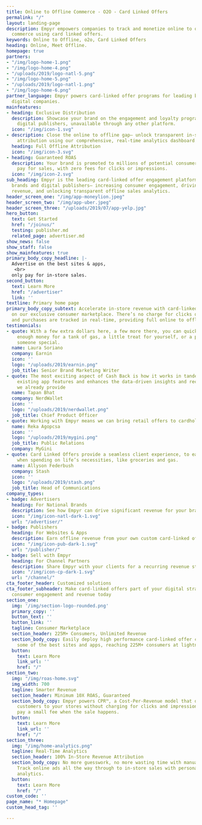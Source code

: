 ```yaml
---
title: Online to Offline Commerce - O2O - Card Linked Offers
permalink: "/"
layout: landing-page
description: Empyr empowers companies to track and monetize online to offline (o2o)
  commerce using card linked offers.
keywords: Online to Offline, o2o, Card Linked Offers
heading: Online, Meet Offline.
homepage: true
partners:
- "/img/logo-home-1.png"
- "/img/logo-home-4.png"
- "/uploads/2019/logo-natl-5.png"
- "/img/logo-home-5.png"
- "/uploads/2019/logo-natl-1.png"
- "/img/logo-home-6.png"
partner_language: Empyr powers card-linked offer programs for leading brands and top
  digital companies.
mainfeatures:
- heading: Exclusive Distribution
  description: Showcase your brand on the engagement and loyalty programs of leading
    digital publishers, unavailable through any other platform.
  icon: "/img/icon-1.svg"
- description: Close the online to offline gap– unlock transparent in-store sales
    attribution using our comprehensive, real-time analytics dashboard.
  heading: Full Offline Attribution
  icon: "/img/icon-3.svg"
- heading: Guaranteed ROAS
  description: Your brand is promoted to millions of potential consumers and you only
    pay for sales, with zero fees for clicks or impressions.
  icon: "/img/icon-2.svg"
sub_heading: Empyr is the leading card-linked offer engagement platform for national
  brands and digital publishers– increasing consumer engagement, driving guaranteed
  revenue, and unlocking transparent offline sales analytics.
header_screen_one: "/img/app-moneylion.jpeg"
header_screen_two: "/img/app-uber.jpeg"
header_screen_three: "/uploads/2019/07/app-yelp.jpg"
hero_button:
  text: Get Started
  href: "/joinus/"
  testing: publisher.md
  related_page: advertiser.md
show_news: false
show_staff: false
show_mainfeatures: true
primary_body_copy_headline: |-
  Advertise on the best sites & apps,
   <br>
  only pay for in-store sales.
second_button:
  text: Learn More
  href: "/advertiser"
  link: ''
textline: Primary home page
primary_body_copy_subtext: Accelerate in-store revenue with card-linked offer campaigns
  on our exclusive consumer marketplace. There’s no charge for clicks or impressions,
  and purchases are tracked in real-time, providing full online to offline attribution.
testimonials:
- quote: With a few extra dollars here, a few more there, you can quickly collect
    enough money for a tank of gas, a little treat for yourself, or a present for
    someone special.
  name: Laura Soriano
  company: Earnin
  icon: ''
  logo: "/uploads/2019/earnin.png"
  job_title: Senior Brand Marketing Writer
- quote: The most exciting aspect of Cash Back is how it works in tandem with our
    existing app features and enhances the data-driven insights and recommendations
    we already provide
  name: Tapan Bhat
  company: NerdWallet
  icon: ''
  logo: "/uploads/2019/nerdwallet.png"
  job_title: Chief Product Officer
- quote: Working with Empyr means we can bring retail offers to cardholders, but crucially the myGini engine can target these and make sure that the consumer gets the offers and rewards that matter on their smartphones at the point of transaction.
  name: Reka Agopcsa
  icon: ''
  logo: "/uploads/2019/mygini.png"
  job_title: Public Relations
  company: MyGini
- quote: Card Linked Offers provide a seamless client experience, to earn back money
    when spending on life’s necessities, like groceries and gas.
  name: Allyson Federbush
  company: Stash
  icon: ''
  logo: "/uploads/2019/stash.png"
  job_title: Head of Communications
company_types:
- badge: Advertisers
  heading: For National Brands
  description: See how Empyr can drive significant revenue for your brand at scale
  icon: "/img/icon-natl-dark-1.svg"
  url: "/advertiser/"
- badge: Publishers
  heading: For Websites & Apps
  description: Earn offline revenue from your own custom card-linked offer program
  icon: "/img/icon-pub-dark-1.svg"
  url: "/publisher/"
- badge: Sell with Empyr
  heading: For Channel Partners
  description: Share Empyr with your clients for a recurring revenue stream
  icon: "/img/icon-cp-dark-1.svg"
  url: "/channel/"
cta_footer_header: Customized solutions
cta_footer_subheader: Make card-linked offers part of your digital strategy and accelerate
  consumer engagement and revenue today
section_one:
  img: '/img/section-logo-rounded.png'
  primary_copy: ''
  button_text: ''
  button_link: ''
  tagline: Consumer Marketplace
  section_header: 225M+ Consumers, Unlimited Revenue
  section_body_copy: Easily deploy high performance card-linked offer campaigns on
    some of the best sites and apps, reaching 225M+ consumers at lightning speed.
  button:
    text: Learn More
    link_url: ''
    href: "/"
section_two:
  img: "/img/roas-home.svg"
  img_width: 700
  tagline: Smarter Revenue
  section_header: Minimum 10X ROAS, Guaranteed
  section_body_copy: Empyr powers CPR™, a Cost-Per-Revenue model that drives motivated
    customers to your stores without charging for clicks and impressions. You only
    pay a small fee when the sale happens.
  button:
    text: Learn More
    link_url: ''
    href: "/"
section_three:
  img: "/img/home-analytics.png"
  tagline: Real-Time Analytics
  section_header: 100% In-Store Revenue Attribution
  section_body_copy: No more guesswork, no more wasting time with manual reporting.
    Track online ads all the way through to in-store sales with personalized real-time
    analytics.
  button:
    text: Learn More
    href: "/"
custom_code: ''
page_name: "* Homepage"
custom_head_tag: ''

---
```

